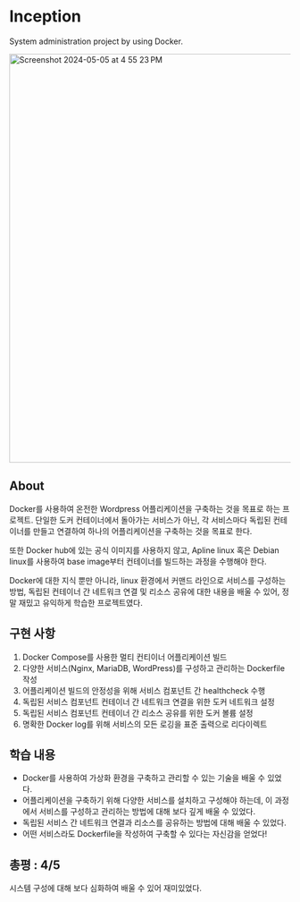# Inception

System administration project by using Docker.

<img width="731" alt="Screenshot 2024-05-05 at 4 55 23 PM" src="https://github.com/sideseal/42curses/assets/63810422/a384d49d-a04b-4505-a40a-e8e4a2b766be">

## About

Docker를 사용하여 온전한 Wordpress 어플리케이션을 구축하는 것을 목표로 하는 프로젝트. 단일한 도커 컨테이너에서 돌아가는 서비스가 아닌, 각 서비스마다 독립된 컨테이너를 만들고 연결하여 하나의 어플리케이션을 구축하는 것을 목표로 한다.

또한 Docker hub에 있는 공식 이미지를 사용하지 않고, Apline linux 혹은 Debian linux를 사용하여 base image부터 컨테이너를 빌드하는 과정을 수행해야 한다. 

Docker에 대한 지식 뿐만 아니라, linux 환경에서 커맨드 라인으로 서비스를 구성하는 방법, 독립된 컨테이너 간 네트워크 연결 및 리소스 공유에 대한 내용을 배울 수 있어, 정말 재밌고 유익하게 학습한 프로젝트였다.

## 구현 사항

1. Docker Compose를 사용한 멀티 컨티이너 어플리케이션 빌드
2. 다양한 서비스(Nginx, MariaDB, WordPress)를 구성하고 관리하는 Dockerfile 작성
3. 어플리케이션 빌드의 안정성을 위해 서비스 컴포넌트 간 healthcheck 수행
4. 독립된 서비스 컴포넌트 컨테이너 간 네트워크 연결을 위한 도커 네트워크 설정
5. 독립된 서비스 컴포넌트 컨테이너 간 리소스 공유를 위한 도커 볼륨 설정
6. 명확한 Docker log를 위해 서비스의 모든 로깅을 표준 출력으로 리다이렉트

## 학습 내용

* Docker를 사용하여 가상화 환경을 구축하고 관리할 수 있는 기술을 배울 수 있었다.
* 어플리케이션을 구축하기 위해 다양한 서비스를 설치하고 구성해야 하는데, 이 과정에서 서비스를 구성하고 관리하는 방법에 대해 보다 깊게 배울 수 있었다.
* 독립된 서비스 간 네트워크 연결과 리소스를 공유하는 방법에 대해 배울 수 있었다.
* 어떤 서비스라도 Dockerfile을 작성하여 구축할 수 있다는 자신감을 얻었다!

## 총평 : 4/5

시스템 구성에 대해 보다 심화하여 배울 수 있어 재미있었다.
